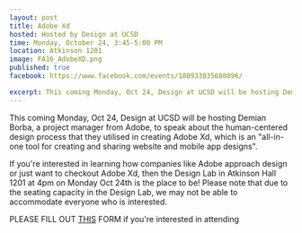 ```yaml
---
layout: post
title: Adobe Xd
hosted: Hosted by Design at UCSD
time: Monday, October 24, 3:45-5:00 PM
location: Atkinson 1201
image: FA16_AdobeXD.png
published: true
facebook: https://www.facebook.com/events/180933035688096/

excerpt: This coming Monday, Oct 24, Design at UCSD will be hosting Demian Borba, a project manager from Adobe, to speak about the human-centered design process that they utilised in creating Adobe Xd, which is an "all-in-one tool for creating and sharing website and mobile app designs." If you're interested in learning how companies like Adobe approach design or just want to checkout Adobe Xd, check out our Facebook event for more info and a link to sign up.
---
```

This coming Monday, Oct 24, Design at UCSD will be hosting Demian Borba, a project manager from Adobe, to speak about the human-centered design process that they utilised in creating Adobe Xd, which is an "all-in-one tool for creating and sharing website and mobile app designs".

If you're interested in learning how companies like Adobe approach design or just want to checkout Adobe Xd, then the Design Lab in Atkinson Hall 1201 at 4pm on Monday Oct 24th is the place to be! Please note that due to the seating capacity in the Design Lab, we may not be able to accommodate everyone who is interested. 

PLEASE FILL OUT [THIS](https://docs.google.com/forms/d/e/1FAIpQLScKtr2Jg_kebjXV82CGnMyoSgKURlir2fjqqRZ0fbJ9xzh38w/viewform) FORM if you're interested in attending